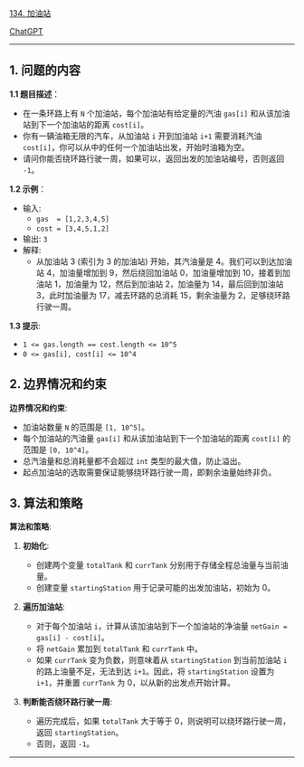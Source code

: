 [134. 加油站](https://leetcode.cn/problems/gas-station)

[ChatGPT](https://chat.openai.com/share/987f7aa0-50ba-4d43-aa8c-54b6da177a36)

---

## 1. 问题的内容
**1.1 题目描述**：
- 在一条环路上有 `N` 个加油站，每个加油站有给定量的汽油 `gas[i]` 和从该加油站到下一个加油站的距离 `cost[i]`。
- 你有一辆油箱无限的汽车，从加油站 `i` 开到加油站 `i+1` 需要消耗汽油 `cost[i]`，你可以从中的任何一个加油站出发，开始时油箱为空。
- 请问你能否绕环路行驶一周，如果可以，返回出发的加油站编号，否则返回 `-1`。

**1.2 示例**：
- 输入: 
  - `gas  = [1,2,3,4,5]`
  - `cost = [3,4,5,1,2]`
- 输出: `3`
- 解释:
  - 从加油站 3 (索引为 3 的加油站) 开始，其汽油量是 4。我们可以到达加油站 4，加油量增加到 9，然后绕回加油站 0，加油量增加到 10，接着到加油站 1，加油量为 12，然后到加油站 2，加油量为 14，最后回到加油站 3，此时加油量为 17，减去环路的总消耗 15，剩余油量为 2，足够绕环路行驶一周。

**1.3 提示**:
- `1 <= gas.length == cost.length <= 10^5`
- `0 <= gas[i], cost[i] <= 10^4`

## 2. 边界情况和约束
**边界情况和约束**:
- 加油站数量 `N` 的范围是 `[1, 10^5]`。
- 每个加油站的汽油量 `gas[i]` 和从该加油站到下一个加油站的距离 `cost[i]` 的范围是 `[0, 10^4]`。
- 总汽油量和总消耗量都不会超过 `int` 类型的最大值，防止溢出。
- 起点加油站的选取需要保证能够绕环路行驶一周，即剩余油量始终非负。


## 3. 算法和策略
**算法和策略**:
1. **初始化**:
   - 创建两个变量 `totalTank` 和 `currTank` 分别用于存储全程总油量与当前油量。
   - 创建变量 `startingStation` 用于记录可能的出发加油站，初始为 0。

2. **遍历加油站**:
   - 对于每个加油站 `i`，计算从该加油站到下一个加油站的净油量 `netGain = gas[i] - cost[i]`。
   - 将 `netGain` 累加到 `totalTank` 和 `currTank` 中。
   - 如果 `currTank` 变为负数，则意味着从 `startingStation` 到当前加油站 `i` 的路上油量不足，无法到达 `i+1`。因此，将 `startingStation` 设置为 `i+1`，并重置 `currTank` 为 0，以从新的出发点开始计算。

3. **判断能否绕环路行驶一周**:
   - 遍历完成后，如果 `totalTank` 大于等于 0，则说明可以绕环路行驶一周，返回 `startingStation`。
   - 否则，返回 `-1`。

---